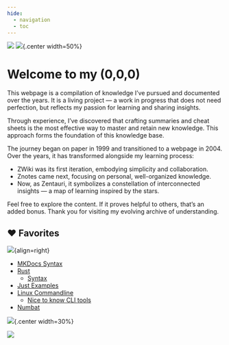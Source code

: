 ```yaml
---
hide:
  - navigation
  - toc
---
```

![](https://tianji.tschinz.duckdns.org/telemetry/clnzoxcy10001vy2ohi4obbi0/cm7hhbopo003iru04cgt92vmk.gif)
![](img/logo.svg){.center width=50%}

# Welcome to my (0,0,0)


This webpage is a compilation of knowledge I’ve pursued and documented over the years. It is a living project — a work in progress that does not need perfection, but reflects my passion for learning and sharing insights.

Through experience, I’ve discovered that crafting summaries and cheat sheets is the most effective way to master and retain new knowledge. This approach forms the foundation of this knowledge base.

The journey began on paper in 1999 and transitioned to a webpage in 2004. Over the years, it has transformed alongside my learning process:

- ZWiki was its first iteration, embodying simplicity and collaboration.
- Znotes came next, focusing on personal, well-organized knowledge.
- Now, as Zentauri, it symbolizes a constellation of interconnected insights — a map of learning inspired by the stars.

Feel free to explore the content. If it proves helpful to others, that’s an added bonus. Thank you for visiting my evolving archive of understanding.

## :heart: Favorites

![](img/avatar/purple-tentacle-2.svg){align=right}

- [MKDocs Syntax](multimedia/writing/md/mkdocs/cheatsheet.md)
- [Rust](coding/rust/index.md)
    - [Syntax](coding/rust/syntax.md)
- [Just Examples](tools/just/examples.md)
- [Linux Commandline](os/linux/commandline/cheatsheet.md)
    - [Nice to know CLI tools](os/linux/commandline/nicetoknow.md)
- [Numbat](tools/numbat/cheatsheet.md)

![](img/vulcan-sallute-constellation.svg){.center width=30%}

![](https://tianji.tschinz.duckdns.org/telemetry/clnzoxcy10001vy2ohi4obbi0/cm7hhbopo003iru04cgt92vmk/badge.svg)
